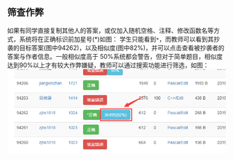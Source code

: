 ## 筛查作弊

如果有同学直接复制其他人的答案，或仅加入随机空格、注释、修改函数名等方式，系统将在正确标识前加星号(\*)如图：
学生只能看到`*`，而教师可以看到其抄袭的目标答案(图中94262)，以及相似度(图中82%)，并可以点击查看被抄袭者的答案与作者信息。一般相似度高于 50%系统都会警告，但对于简单题目，相似度达到90%以上才有较大作弊嫌疑，教师可以通过搜索功能进行筛选，如图：
![](/images/oj/teacher/cheat.png)